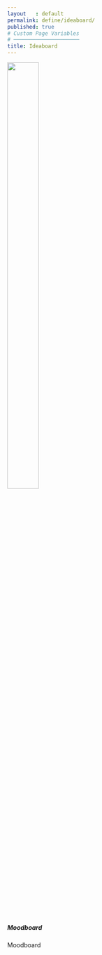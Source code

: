 ```yaml
---
layout   : default
permalink: define/ideaboard/
published: true
# Custom Page Variables
# ─────────────────────
title: Ideaboard
---
```


<div class="row">
  <div class="col-4">
<div class="card" style="width: 18rem;">
  <img class="card-img-top" src="{{ site.baseurl }}/Images/moodboard_Tags.ai.pdf" width="50%" >
  <div class="card-body">
    <h5 class="card-title">Moodboard</h5>
    <p class="card-text">Moodboard</p>
  </div>